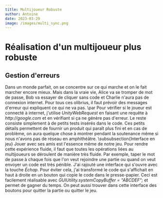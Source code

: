 ```yaml
---
title: Multijoueur Robuste
author: Antoine
date: 2023-03-29
image: /images/multi_sync.png
---
```


# Réalisation d'un multijoueur plus robuste

## Gestion d'erreurs

Dans un monde parfait, on se concentre sur ce qui marche et on le fait marcher encore mieux.
Mais dans la vraie vie, Alice va se tromper de mot de passe, Bob va essayer de cliquer sans code et Charlie n'aura pas de connexion internet.
Pour tous ces olibrius, il faut prévoir des messages d'erreur qui expliquent ce qui ne va pas.
\par Pour vérifier si le joueur est connecté à internet, j'utilise _UnityWebRequest_ en faisant une requête à _http://google.com_ et en vérifiant si ça ne génère pas d'erreur. Le reste consiste simplement à de petits tests insérés dans le code. Ces petits détails permettent de fournir un produit qui paraît plus fini et en cas de problème, on aura quelque chose à montrer pendant la soutenance même si nous n'avons pas de réseau en amphithéâtre.
\subsubsection{Interface en jeu}
Jouer avec ses amis est l'essence même de notre jeu.
Pour rendre cette expérience fluide, il faut que toutes les opérations liées au multijoueurs se déroulent de manière très fluide.
Par exemple, taper le mot de passe à chaque fois que l'on veut rejoindre une partie ou quand on veut envoyer un code est très pénible.
J'ai rajouté une interface qui s'ouvre avec la touche _Échap_.
Pour éviter cela, j'ai transformé le code qui s'affichait en haut à droite en un bouton qui copie le code dans le presse-papier.
Ceci est facilement réalisable avec _GUIUtility.systemCopyBuffer = "ABCDEF";_ et permet de gagner du temps.
On peut aussi trouver dans cette interface des boutons pour quitter la partie ou quitter le jeu.
